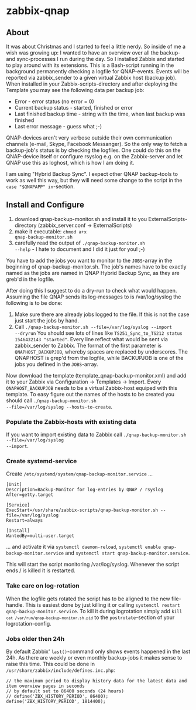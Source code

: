 # zabbix-qnap

## About
It was about Christmas and I started to feel a little nerdy. So inside of me a wish was growing up: I wanted to have an overview over all the backup- and sync-processes I run during the day. So I installed Zabbix and started to play around with its extensions. This is a Bash-script running in the background permanently checking a logfile for QNAP-events. Events will be reported via zabbix_sender to a given virtual Zabbix host (backup job). When installed in your Zabbix-scripts-directory and after deploying the Template you may see the following data per backup job:
* Error - error status (no error = 0)
* Current backup status - started, finished or error
* Last finished backup time - string with the time, when last backup was finished
* Last error message - guess what ;-)

QNAP-devices aren't very verbose outside their own communication channels (e-mail, Skype, Facebook Messanger). So the only way to fetch a backup-job's status is by checking the logfiles. One could do this on the QNAP-device itself or configure rsyslog e.g. on the Zabbix-server and let QNAP use this as loghost, which is how I am doing it.

I am using "Hybrid Backup Sync". I expect other QNAP backup-tools to work as well this way, but they will need some change to the script in the <code>case "$QNAPAPP" in</code>-section.

## Install and Configure
1. download qnap-backup-monitor.sh and install it to you ExternalScripts-directory (zabbix_server.conf -> ExternalScripts)
2. make it executable: <code>chmod a+x qnap-backup-monitor.sh</code>
3. carefully read the output of <code>./qnap-backup-monitor.sh --help</code> - I hate to document and I did it just for you! ;-)

You have to add the jobs you want to monitor to the <code>JOBS</code>-array in the beginning of qnap-backup-monitor.sh. The job's names have to be exactly named as the jobs are named in QNAP Hybrid Backup Sync, as they are greb'd in the logfile.

After doing this I suggest to do a dry-run to check what would happen. Assuming the file QNAP sends its log-messages to is /var/log/syslog the following is to be done:
1. Make sure there are already jobs logged to the file. If this is not the case just start the jobs by hand.
2. Call <code>./qnap-backup-monitor.sh --file=/var/log/syslog --import --dryrun</code>
You should see lots of lines like <code>TS251_Sync_to_TS212 status 1546432143 "started"</code>. Every line reflect what would be sent via zabbix_sender to Zabbix. The format of the first parameter is <code>QNAPHOST_BACKUPJOB</code>, whereby spaces are replaced by underscores. The QNAPHOST is grep'd from the logfile, while BACKUPJOB is one of the jobs you defined in the <code>JOBS</code>-array.

Now download the template (template_qnap-backup-monitor.xml) and add it to your Zabbix via Configuration -> Templates -> Import. Every <code>QNAPHOST_BACKUPJOB</code> needs to be a virtual Zabbix-host equiped with this template. To easy figure out the names of the hosts to be created you should call <code>./qnap-backup-monitor.sh --file=/var/log/syslog --hosts-to-create</code>.

### Populate the Zabbix-hosts with existing data
If you want to import existing data to Zabbix call <code>./qnap-backup-monitor.sh --file=/var/log/syslog --import</code>. 

### Create systemd-service
Create <code>/etc/systemd/system/qnap-backup-monitor.service</code> ...
```
[Unit]
Description=Backup-Monitor for log-entries by QNAP / rsyslog
After=getty.target

[Service]
ExecStart=/usr/share/zabbix-scripts/qnap-backup-monitor.sh --file=/var/log/syslog
Restart=always

[Install]
WantedBy=multi-user.target
```
... and activate it via <code>systemctl daemon-reload</code>, <code>systemctl enable qnap-backup-monitor.service</code> and <code>systemctl start qnap-backup-monitor.service</code>.

This will start the script monitoring /var/log/syslog. Whenever the script ends / is killed it is restarted.

### Take care on log-rotation
When the logfile gets rotated the script has to be aligned to the new file-handle. This is easiest done by just killing it or calling <code>systemctl restart qnap-backup-monitor.service</code>. To kill it during logrotation simply add <code>kill `cat /var/run/qnap-backup-monitor.sh.pid`</code> to the <code>postrotate</code>-section of your logrotation-config.

### Jobs older then 24h
By default Zabbix' <code>last()</code>-command only shows events happened in the last 24h. As there are weekly or even monthly backup-jobs it makes sense to raise this time. This could be done in <code>/usr/share/zabbix/include/defines.inc.php</code>:
```
// the maximum period to display history data for the latest data and item overview pages in seconds
// by default set to 86400 seconds (24 hours)
// define('ZBX_HISTORY_PERIOD', 86400);
define('ZBX_HISTORY_PERIOD', 1814400);
```
